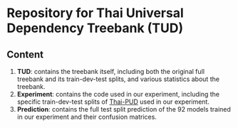 # Repository for Thai Universal Dependency Treebank (TUD)
## Content
1. **TUD**: contains the treebank itself, including both the original full treebank and its train-dev-test splits, and various statistics about the treebank.
2. **Experiment**: contains the code used in our experiment, including the specific train-dev-test splits of [Thai-PUD](https://github.com/UniversalDependencies/UD_Thai-PUD) used in our experiment.
3. **Prediction**: contains the full test split prediction of the 92 models trained in our experiment and their confusion matrices.
